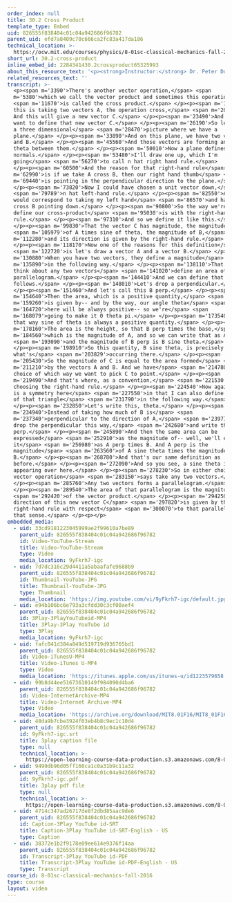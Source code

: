 ```yaml
---
order_index: null
title: 30.2 Cross Product
template_type: Embed
uid: 826555f838404c01c04a942686f96782
parent_uid: efd7a8409c70c666ca2fc83a417da186
technical_location: >-
  https://ocw.mit.edu/courses/physics/8-01sc-classical-mechanics-fall-2016/week-10-rotational-motion/30.2-cross-product/30.2-cross-product
short_url: 30.2-cross-product
inline_embed_id: 2284341430.2crossproduct65325993
about_this_resource_text: '<p><strong>Instructor:</strong> Dr. Peter Dourmashkin</p>'
related_resources_text: ''
transcript: >-
  <p><span m='3390'>There's another vector operation,</span> <span
  m='5380'>which we call the vector product and sometimes this operation</span>
  <span m='11670'>is called the cross product.</span> </p><p><span m='14310'>And
  this is taking two vectors A, the operation cross,</span> <span m='20100'>B.
  And this will give a new vector C.</span> </p><p><span m='23490'>And now we
  want to define that new vector C.</span> </p><p><span m='26190'>So let's draw
  a three dimensional</span> <span m='28470'>picture where we have a
  plane.</span> </p><p><span m='33890'>And on this plane, we have two vectors A
  and B.</span> </p><p><span m='45560'>And those vectors are forming an angle
  theta between them.</span> </p><p><span m='50010'>Now a plane defines two unit
  normals.</span> </p><p><span m='53480'>I'll draw one up, which I'm
  going</span> <span m='56270'>to call n hat right hand rule.</span>
  </p><p><span m='60500'>And the reason for that right-hand rule</span> <span
  m='62990'>is if we take A cross B, then our right hand thumb</span> <span
  m='69440'>is pointing in the perpendicular direction to the plane.</span>
  </p><p><span m='73820'>Now I could have chosen a unit vector down,</span>
  <span m='79789'>n hat left-hand rule.</span> </p><p><span m='82550'>And this
  would correspond to taking my left hand</span> <span m='86570'>and having A
  cross B pointing down.</span> </p><p><span m='90800'>So the way we're going to
  define our cross-product</span> <span m='95030'>is with the right-hand
  rule.</span> </p><p><span m='97310'>And so we define it like this.</span>
  </p><p><span m='99830'>That the vector C has magnitude, the magnitude</span>
  <span m='105979'>of A times sine of theta, the magnitude of B,</span> <span
  m='112280'>and its direction is given by the right-hand rule.</span>
  </p><p><span m='118170'>Now one of the reasons for this definition</span>
  <span m='122720'>is let's draw a vector A and a vector B.</span> </p><p><span
  m='130880'>When you have two vectors, they define a magnitude</span> <span
  m='135890'>in the following way.</span> </p><p><span m='138110'>That we can
  think about any two vectors</span> <span m='141020'>define an area of a
  parallelogram.</span> </p><p><span m='144410'>And we can define that area as
  follows.</span> </p><p><span m='148010'>Let's drop a perpendicular.</span>
  </p><p><span m='151460'>And let's call this B perp.</span> </p><p><span
  m='154640'>Then the area, which is a positive quantity,</span> <span
  m='159260'>is given by-- and by the way, our angle theta</span> <span
  m='164720'>here will be always positive-- so we're</span> <span
  m='168079'>going to make it 0 theta pi.</span> </p><p><span m='173540'>And
  that way sine of theta is always a positive quantity.</span> </p><p><span
  m='178160'>The area is the height, so that B perp times the base,</span> <span
  m='184560'>which is the magnitude of A, and so we can write that as A,</span>
  <span m='193090'>and the magnitude of B perp is B sine theta.</span>
  </p><p><span m='198910'>So this quantity, B sine theta, is precisely
  what's</span> <span m='203829'>occurring there.</span> </p><p><span
  m='205430'>So the magnitude of C is equal to the area formed</span> <span
  m='211210'>by the vectors A and B. And we have</span> <span m='214780'>a
  choice of which way we want to pick C to point.</span> </p><p><span
  m='219490'>And that's where, as a convention,</span> <span m='221530'>we're
  choosing the right-hand rule.</span> </p><p><span m='224540'>Now again, there
  is a symmetry here</span> <span m='227550'>in that I can also define the area
  of that triangle</span> <span m='231790'>in the following way.</span>
  </p><p><span m='232850'>Let's write this, theta.</span> </p><p><span
  m='234940'>Instead of taking how much of B is</span> <span
  m='237340'>perpendicular to the direction of A,</span> <span m='239770'>let's
  drop the perpendicular this way,</span> <span m='242680'>and write that as a
  perp.</span> </p><p><span m='245890'>And then the same area can be
  expressed</span> <span m='252910'>as the magnitude of-- well, we'll express
  it</span> <span m='256980'>as A perp times B. And A perp is the
  magnitude</span> <span m='263560'>of A sine theta times the magnitude of
  B.</span> </p><p><span m='268780'>And that's our same definition as
  before.</span> </p><p><span m='272090'>And so you see, a sine theta is
  appearing over here.</span> </p><p><span m='278230'>So in either choice, our
  vector operation</span> <span m='283150'>says take any two vectors.</span>
  </p><p><span m='285760'>Any two vectors forms a parallelogram.</span>
  </p><p><span m='289540'>The area of that parallelogram is the magnitude</span>
  <span m='292420'>of the vector product.</span> </p><p><span m='294250'>And the
  direction of this new vector C</span> <span m='297820'>is given by the
  right-hand rule with respect</span> <span m='300070'>to that parallelogram in
  that sense.</span> </p><p></p>
embedded_media:
  - uid: 33cd9181223045999ae2f99610a7be89
    parent_uid: 826555f838404c01c04a942686f96782
    id: Video-YouTube-Stream
    title: Video-YouTube-Stream
    type: Video
    media_location: 9yFkrh7-igc
  - uid: 7d7dc316c29d4411a5abaafafe9688b9
    parent_uid: 826555f838404c01c04a942686f96782
    id: Thumbnail-YouTube-JPG
    title: Thumbnail-YouTube-JPG
    type: Thumbnail
    media_location: 'https://img.youtube.com/vi/9yFkrh7-igc/default.jpg'
  - uid: e94b106bc6e793a3cfdd30c3cf00aef4
    parent_uid: 826555f838404c01c04a942686f96782
    id: 3Play-3PlayYouTubeid-MP4
    title: 3Play-3Play YouTube id
    type: 3Play
    media_location: 9yFkrh7-igc
  - uid: fafc041d384a849d519719d936765bd1
    parent_uid: 826555f838404c01c04a942686f96782
    id: Video-iTunesU-MP4
    title: Video-iTunes U-MP4
    type: Video
    media_location: 'https://itunes.apple.com/us/itunes-u/id1223579658'
  - uid: 99b8d44ee51673610149f984090d4ba6
    parent_uid: 826555f838404c01c04a942686f96782
    id: Video-InternetArchive-MP4
    title: Video-Internet Archive-MP4
    type: Video
    media_location: 'https://archive.org/download/MIT8.01F16/MIT8_01F16_L30v02_360p.mp4'
  - uid: 48da9b7cbe3924f03eb4b8c9ec1c10d4
    parent_uid: 826555f838404c01c04a942686f96782
    id: 9yFkrh7-igc.srt
    title: 3play caption file
    type: null
    technical_location: >-
      https://open-learning-course-data-production.s3.amazonaws.com/8-01sc-classical-mechanics-fall-2016/48da9b7cbe3924f03eb4b8c9ec1c10d4_9yFkrh7-igc.srt
  - uid: 9499db96d05ff160ca1c0a31b9c11a32
    parent_uid: 826555f838404c01c04a942686f96782
    id: 9yFkrh7-igc.pdf
    title: 3play pdf file
    type: null
    technical_location: >-
      https://open-learning-course-data-production.s3.amazonaws.com/8-01sc-classical-mechanics-fall-2016/9499db96d05ff160ca1c0a31b9c11a32_9yFkrh7-igc.pdf
  - uid: 4714c347ad26717de8f2dbd85aac9de6
    parent_uid: 826555f838404c01c04a942686f96782
    id: Caption-3Play YouTube id-SRT
    title: Caption-3Play YouTube id-SRT-English - US
    type: Caption
  - uid: 38372e1b2f9178e09ee614e9376f14aa
    parent_uid: 826555f838404c01c04a942686f96782
    id: Transcript-3Play YouTube id-PDF
    title: Transcript-3Play YouTube id-PDF-English - US
    type: Transcript
course_id: 8-01sc-classical-mechanics-fall-2016
type: course
layout: video
---
```

